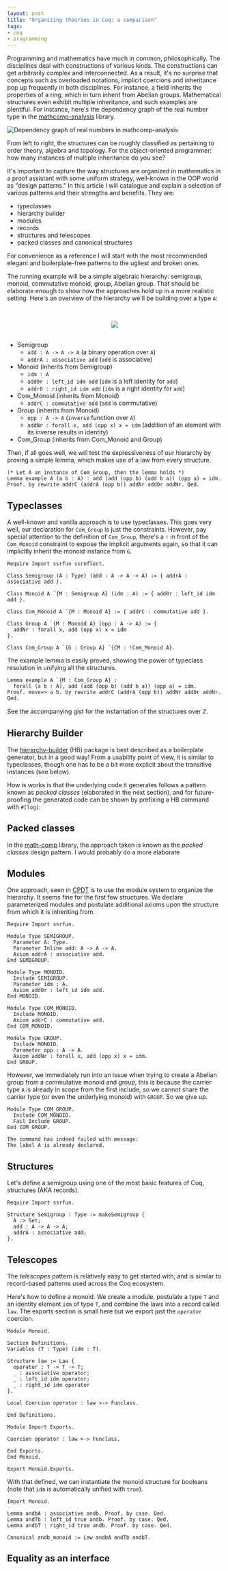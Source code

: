 ```yaml
---
layout: post
title: "Organizing theories in Coq: a comparison"
tags:
- coq
- programming
---
```


Programming and mathematics have much in common, philosophically.  The
disciplines deal with constructions of various kinds.  The
constructions can get arbitrarily complex and interconnected.  As a
result, it's no surprise that concepts such as overloaded notations,
implicit coercions and inheritance pop up frequently in both
disciplines.  For instance, a field inherits the properties of a ring,
which in turn inherit from Abelian groups.  Mathematical structures
even exhibit multiple inheritance, and such examples are plentiful.
For instance, here's the dependency graph of the real number type in
the [mathcomp-analysis](https://github.com/math-comp/analysis/)
library.

![Dependency graph of real numbers in
mathcomp-analysis](/assets/real-hierarchy.png)

From left to right, the structures can be roughly classified as
pertaining to order theory, algebra and topology.  For the
object-oriented programmer: how many instances of multiple inheritance
do you see?

It's important to capture the way structures are organized in
mathematics in a proof assistant with some uniform strategy,
well-known in the OOP world as "design patterns."  In this article I
will catalogue and explain a selection of various patterns and their
strengths and benefits.  They are:

- typeclasses
- hierarchy builder
- modules
- records
- structures and telescopes
- packed classes and canonical structures

For convenience as a reference I will start with the most recommended
elegant and boilerplate-free patterns to the ugliest and broken ones.

The running example will be a simple algebraic hierarchy: semigroup,
monoid, commutative monoid, group, Abelian group.  That should be
elaborate enough to show how the approaches hold up in a more
realistic setting.  Here's an overview of the hierarchy we'll be
building over a type `A`:

<br><center><img src="/assets/alg.svg"></center><br>

- Semigroup
  - `add : A -> A -> A` (a binary operation over `A`)
  - `addrA : associative add` (`add` is associative)
- Monoid (inherits from Semigroup)
  - `idm : A`
  - `add0r : left_id idm add` (`idm` is a left identity for `add`)
  - `addr0 : right_id idm add` (`idm` is a right identity for `add`)
- Com_Monoid (inherits from Monoid)
  - `addrC : commutative add` (`add` is commutative)
- Group (inherits from Monoid)
  - `opp : A -> A` (`inverse` function over `A`)
  - `addNr : forall x, add (opp x) x = idm` (addition of an element
    with its inverse results in identity)
- Com_Group (inherits from Com_Monoid and Group)

Then, if all goes well, we will test the expressiveness of our
hierarchy by proving a simple lemma, which makes use of a law
from every structure.

```coq
(* Let A an instance of Com_Group, then the lemma holds *)
Lemma example A (a b : A) : add (add (opp b) (add b a)) (opp a) = idm.
Proof. by rewrite addrC (addrA (opp b)) addNr add0r addNr. Qed.
```
## Typeclasses
A well-known and vanilla approach is to use typeclasses.  This goes
very well, our declaration for `Com_Group` is just the constraints.
However, pay special attention to the definition of `Com_Group`,
there's a `!` in front of the `Com_Monoid` constraint to expose the
implicit arguments again, so that it can implicitly inherit the monoid
instance from `G`.

```coq
Require Import ssrfun ssreflect.

Class Semigroup (A : Type) (add : A -> A -> A) := { addrA : associative add }.

Class Monoid A `{M : Semigroup A} (idm : A) := { add0r : left_id idm add }.

Class Com_Monoid A `{M : Monoid A} := { addrC : commutative add }.

Class Group A `{M : Monoid A} (opp : A -> A) := {
  addNr : forall x, add (opp x) x = idm
}.

Class Com_Group A `{G : Group A} `{CM : !Com_Monoid A}.
```

The example lemma is easily proved, showing the power of typeclass
resolution in unifying all the structures.

```coq
Lemma example A `{M : Com_Group A} :
  forall (a b : A), add (add (opp b) (add b a)) (opp a) = idm.
Proof. move=> a b. by rewrite addrC (addrA (opp b)) addNr add0r addNr. Qed.
```

See the accompanying gist for the instantation of the structures over
ℤ.

## Hierarchy Builder
The
[hierarchy-builder](https://github.com/math-comp/hierarchy-builder)
(HB) package is best described as a boilerplate generator, but in a
good way!  From a usability point of view, it is similar to
typeclasses, though one has to be a bit more explicit about the
transitive instances (see below).

How is works is that the underlying code it generates follows a
pattern known as _packed classes_ (elaborated in the next section),
and for future-proofing the generated code can be shown by prefixing a
HB command with `#[log]`:

## Packed classes
In the [math-comp](https://math-comp.github.io/) library, the approach
taken is known as the _packed classes_ design pattern.  I would
probably do a more elaborate
## Modules
One approach, seen in [CPDT](http://adam.chlipala.net/cpdt/) is to use
the module system to organize the hierarchy.  It seems fine for the
first few structures.  We declare parameterized modules and postulate
additional axioms upon the structure from which it is inheriting from.

```coq
Require Import ssrfun.

Module Type SEMIGROUP.
  Parameter A: Type.
  Parameter Inline add: A -> A -> A.
  Axiom addrA : associative add.
End SEMIGROUP.

Module Type MONOID.
  Include SEMIGROUP.
  Parameter idm : A.
  Axiom add0r : left_id idm add.
End MONOID.

Module Type COM_MONOID.
  Include MONOID.
  Axiom addrC : commutative add.
End COM_MONOID.

Module Type GROUP.
  Include MONOID.
  Parameter opp : A -> A.
  Axiom addNr : forall x, add (opp x) x = idm.
End GROUP.
```

However, we immediately run into an issue when trying to create a
Abelian group from a commutative monoid and group, this is because the
carrier type `A` is already in scope from the first include, so we
cannot share the carrier type (or even the underlying monoid) with
`GROUP`.  So we give up.


```coq
Module Type COM_GROUP.
  Include COM_MONOID.
  Fail Include GROUP.
End COM_GROUP.
```

```
The command has indeed failed with message:
The label A is already declared.
```

## Structures
Let's define a semigroup using one of the most basic features of Coq,
structures (AKA records).

```coq
Require Import ssrfun.

Structure Semigroup : Type := makeSemigroup {
  A :> Set;
  add : A -> A -> A;
  addrA : associative add;
}.
```

## Telescopes
The _telescopes_ pattern is relatively easy to get started with, and
is similar to record-based patterns used across the Coq ecosystem.

Here's how to define a monoid.  We create a module, postulate a type
`T` and an identity element `idm` of type `T`, and combine the laws
into a record called `law`.  The exports section is small here but we
export just the `operator` coercion.

```coq
Module Monoid.

Section Definitions.
Variables (T : Type) (idm : T).

Structure law := Law {
  operator : T -> T -> T;
  _ : associative operator;
  _ : left_id idm operator;
  _ : right_id idm operator
}.

Local Coercion operator : law >-> Funclass.

End Definitions.

Module Import Exports.

Coercion operator : law >-> Funclass.

End Exports.
End Monoid.

Export Monoid.Exports.
```

With that defined, we can instantiate the monoid structure for
booleans (note that `idm` is automatically unified with `true`).

```coq
Import Monoid.

Lemma andbA : associative andb. Proof. by case. Qed.
Lemma andTb : left_id true andb. Proof. by case. Qed.
Lemma andbT : right_id true andb. Proof. by case. Qed.

Canonical andb_monoid := Law andbA andTb andbT.
```

## Equality as an interface
